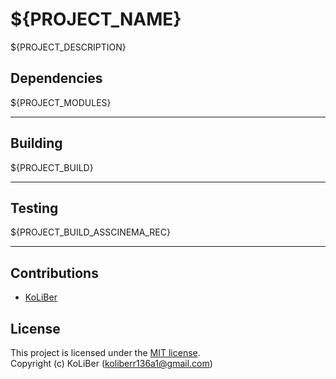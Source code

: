# \${PROJECT_NAME}

\${PROJECT_DESCRIPTION}

## Dependencies

\${PROJECT_MODULES}

---

## Building

\${PROJECT_BUILD}

---

## Testing

\${PROJECT_BUILD_ASSCINEMA_REC}

---

## Contributions

-   [KoLiBer](https://www.linkedin.com/in/mohammad-hosein-nemati-665b1813b/)

## License

This project is licensed under the [MIT license](LICENSE).  
Copyright (c) KoLiBer (koliberr136a1@gmail.com)
